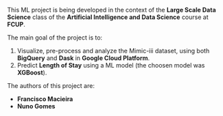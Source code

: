 This ML project is being developed in the context of the **Large Scale Data Science** class of the **Artificial Intelligence and Data Science** course at **FCUP**.

The main goal of the project is to:
1. Visualize, pre-process and analyze the Mimic-iii dataset, using both **BigQuery** and **Dask** in **Google Cloud Platform**.
2. Predict **Length of Stay** using a ML model (the choosen model was **XGBoost**).

The authors of this project are:
- **Francisco Macieira**
- **Nuno Gomes**
